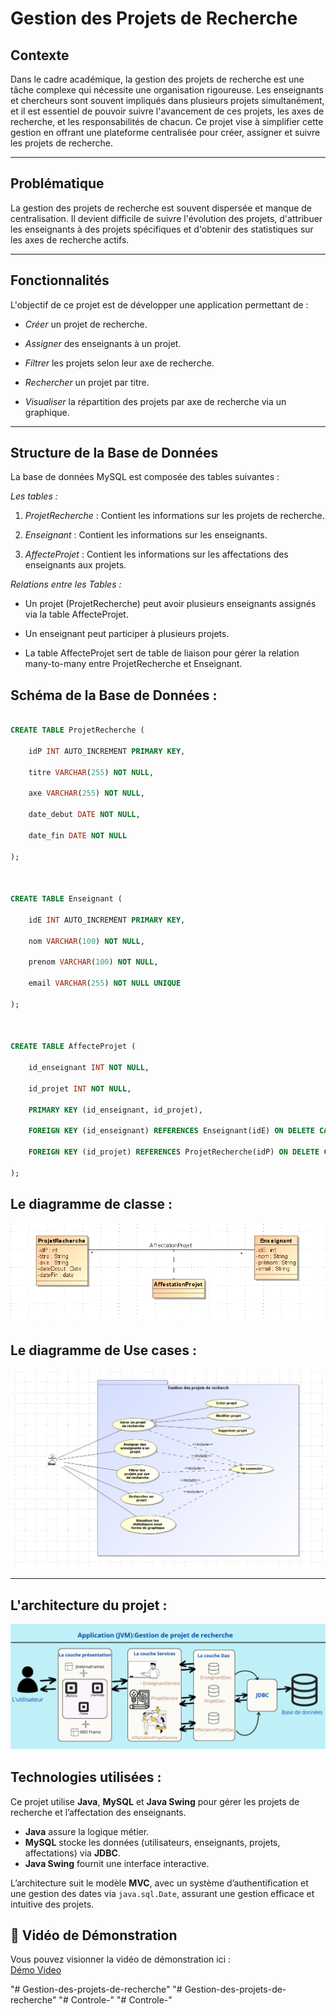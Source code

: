 
# Gestion des Projets de Recherche



## Contexte



Dans le cadre académique, la gestion des projets de recherche est une tâche complexe qui nécessite une organisation rigoureuse. Les enseignants et chercheurs sont souvent impliqués dans plusieurs projets simultanément, et il est essentiel de pouvoir suivre l'avancement de ces projets, les axes de recherche, et les responsabilités de chacun. Ce projet vise à simplifier cette gestion en offrant une plateforme centralisée pour créer, assigner et suivre les projets de recherche.



---



## Problématique



La gestion des projets de recherche est souvent dispersée et manque de centralisation. Il devient difficile de suivre l'évolution des projets, d'attribuer les enseignants à des projets spécifiques et d'obtenir des statistiques sur les axes de recherche actifs.



---



## Fonctionnalités



L'objectif de ce projet est de développer une application permettant de :



* *Créer* un projet de recherche.

* *Assigner* des enseignants à un projet.

* *Filtrer* les projets selon leur axe de recherche.

* *Rechercher* un projet par titre.

* *Visualiser* la répartition des projets par axe de recherche via un graphique.



---



## Structure de la Base de Données



La base de données MySQL est composée des tables suivantes :



*Les tables :*



1.  *ProjetRecherche* : Contient les informations sur les projets de recherche.

2.  *Enseignant* : Contient les informations sur les enseignants.

3.  *AffecteProjet* : Contient les informations sur les affectations des enseignants aux projets.



*Relations entre les Tables :*



* Un projet (ProjetRecherche) peut avoir plusieurs enseignants assignés via la table AffecteProjet.

* Un enseignant peut participer à plusieurs projets.

* La table AffecteProjet sert de table de liaison pour gérer la relation many-to-many entre ProjetRecherche et Enseignant.



## Schéma de la Base de Données :



```sql

CREATE TABLE ProjetRecherche (

    idP INT AUTO_INCREMENT PRIMARY KEY,

    titre VARCHAR(255) NOT NULL,

    axe VARCHAR(255) NOT NULL,

    date_debut DATE NOT NULL,

    date_fin DATE NOT NULL

);



CREATE TABLE Enseignant (

    idE INT AUTO_INCREMENT PRIMARY KEY,

    nom VARCHAR(100) NOT NULL,

    prenom VARCHAR(100) NOT NULL,

    email VARCHAR(255) NOT NULL UNIQUE

);



CREATE TABLE AffecteProjet (

    id_enseignant INT NOT NULL,

    id_projet INT NOT NULL,

    PRIMARY KEY (id_enseignant, id_projet),

    FOREIGN KEY (id_enseignant) REFERENCES Enseignant(idE) ON DELETE CASCADE,

    FOREIGN KEY (id_projet) REFERENCES ProjetRecherche(idP) ON DELETE CASCADE

);

```

## Le diagramme de classe :
![image](src/Images/Classe.PNG)


## Le diagramme de Use cases :
![diagramme de Use cases](src/Images/UseCase.PNG)

---

## L'architecture du projet :
![Architecture](src/Images/Architecture.png)

## Technologies utilisées :

Ce projet utilise **Java**, **MySQL** et **Java Swing** pour gérer les projets de recherche et l’affectation des enseignants.  

- **Java** assure la logique métier.  
- **MySQL** stocke les données (utilisateurs, enseignants, projets, affectations) via **JDBC**.  
- **Java Swing** fournit une interface interactive.  

L’architecture suit le modèle **MVC**, avec un système d’authentification et une gestion des dates via `java.sql.Date`, assurant une gestion efficace et intuitive des projets.


## 🎥 Vidéo de Démonstration  
Vous pouvez visionner la vidéo de démonstration ici :  
[Démo Video](https://github.com/user-attachments/assets/00b3fbce-a494-4ce5-9e7e-9b1f30a87141)



"# Gestion-des-projets-de-recherche" 
"# Gestion-des-projets-de-recherche" 
"# Controle-" 
"# Controle-" 
